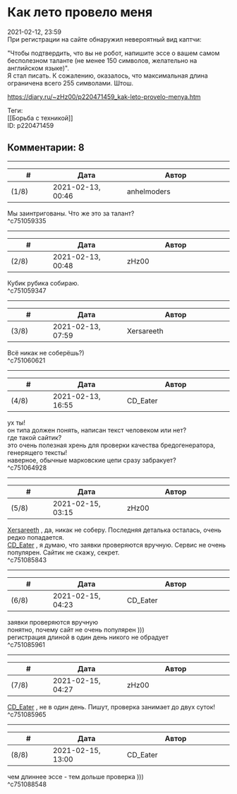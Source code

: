 Как лето провело меня
=====================

  
2021-02-12, 23:59  
 При регистрации на сайте обнаружил невероятный вид каптчи:   
   
 "Чтобы подтвердить, что вы не робот, напишите эссе о вашем самом бесполезном таланте (не менее 150 символов, желательно на английском языке)".   
 Я стал писать. К сожалению, оказалось, что максимальная длина ограничена всего 255 символами. Штош.   
  
<https://diary.ru/~zHz00/p220471459_kak-leto-provelo-menya.htm>  
  
Теги:  
[[Борьба с техникой]]  
ID: p220471459  


Комментарии: 8
--------------

  


---



|         #         |              Дата              |                     Автор                     |           ID           |
| --- | --- | --- | --- |
| (1/8) | 2021-02-13, 00:46 | anhelmoders | c751059335 |

  
 Мы заинтригованы. Что же это за талант?   
 ^c751059335

---



|         #         |              Дата              |                     Автор                     |           ID           |
| --- | --- | --- | --- |
| (2/8) | 2021-02-13, 00:48 | zHz00 | c751059347 |

  
 Кубик рубика собираю.   
 ^c751059347

---



|         #         |              Дата              |                     Автор                     |           ID           |
| --- | --- | --- | --- |
| (3/8) | 2021-02-13, 07:59 | Xersareeth | c751060621 |

  
 Всё никак не соберёшь?)   
 ^c751060621

---



|         #         |              Дата              |                     Автор                     |           ID           |
| --- | --- | --- | --- |
| (4/8) | 2021-02-13, 16:55 | CD\_Eater | c751064928 |

  
 ух ты!   
 он типа должен понять, написан текст человеком или нет?   
 где такой сайтик?   
 это очень полезная хрень для проверки качества бредогенератора, генерящего тексты!   
 наверное, обычные марковские цепи сразу забракует?   
 ^c751064928

---



|         #         |              Дата              |                     Автор                     |           ID           |
| --- | --- | --- | --- |
| (5/8) | 2021-02-15, 03:15 | zHz00 | c751085843 |

  
  [Xersareeth](http://BurrowDeclassified.diary.ru "One more fang")  , да, никак не соберу. Последняя деталька осталась, очень редко попадается.   
  [CD\_Eater](http://cd-eater.diary.ru "Записки ДискоЕда")  , я думаю, что заявки проверяются вручную. Сервис не очень популярен. Сайтик не скажу, секрет.   
 ^c751085843

---



|         #         |              Дата              |                     Автор                     |           ID           |
| --- | --- | --- | --- |
| (6/8) | 2021-02-15, 04:23 | CD\_Eater | c751085961 |

  
  заявки проверяются вручную    
 понятно, почему сайт не очень популярен )))   
 регистрация длиной в один день никого не обрадует   
 ^c751085961

---



|         #         |              Дата              |                     Автор                     |           ID           |
| --- | --- | --- | --- |
| (7/8) | 2021-02-15, 04:27 | zHz00 | c751085965 |

  
  [CD\_Eater](http://cd-eater.diary.ru "Записки ДискоЕда")  , не в один день. Пишут, проверка занимает до двух суток!   
 ^c751085965

---



|         #         |              Дата              |                     Автор                     |           ID           |
| --- | --- | --- | --- |
| (8/8) | 2021-02-15, 13:00 | CD\_Eater | c751088548 |

  
 чем длиннее эссе - тем дольше проверка )))   
 ^c751088548
